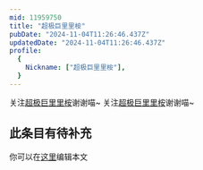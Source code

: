 ```yaml
---
mid: 11959750
title: "超极巨里里桉"
pubDate: "2024-11-04T11:26:46.437Z"
updatedDate: "2024-11-04T11:26:46.437Z"
profile:
  {
    Nickname: ["超极巨里里桉"],
  }
---
```


关注[超极巨里里桉](https://space.bilibili.com/11959750)谢谢喵~ 关注[超极巨里里桉](https://space.bilibili.com/11959750)谢谢喵~

## 此条目有待补充
你可以在[这里](https://github.com/Yuhanawa/VTuber.ICU-Content/edit/master/v/超极巨里里桉/index.md)编辑本文
